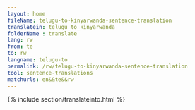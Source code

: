 ```yaml
---
layout: home
fileName: telugu-to-kinyarwanda-sentence-translation
translatein: telugu_to_kinyarwanda
folderName : translate
lang: rw
from: te
to: rw
langname: telugu-to
permalink: /rw/telugu-to-kinyarwanda-sentence-translation
tool: sentence-translations
matchurls: en&&te&&rw
---
```

{% include section/translateinto.html %}
